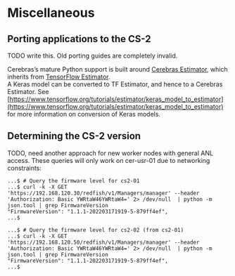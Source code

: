 # Miscellaneous

## Porting applications to the CS-2

TODO write this. Old porting guides are completely invalid.

Cerebras’s mature Python support is built around [Cerebras Estimator](https://docs.cerebras.net/en/latest/tensorflow-docs/porting-tf-to-cs/example-walk-through-cs-estimator.html?highlight=estimator), which inherits from [TensorFlow Estimator](https://www.tensorflow.org/api_docs/python/tf/estimator/Estimator).<br>
A Keras model can be converted to TF Estimator, and hence to a Cerebras Estimator. See [https://www.tensorflow.org/tutorials/estimator/keras_model_to_estimator](https://www.tensorflow.org/tutorials/estimator/keras_model_to_estimator) for more information on conversion of Keras models.<br>

## Determining the CS-2 version

TODO, need another approach for new worker nodes with general ANL access.
These queries will only work on cer-usr-01 due to networking constraints:
```
...$ # Query the firmware level for cs2-01
...$ curl -k -X GET 'https://192.168.120.30/redfish/v1/Managers/manager' --header 'Authorization: Basic YWRtaW46YWRtaW4=' 2> /dev/null  | python -m json.tool | grep FirmwareVersion
"FirmwareVersion": "1.1.1-202203171919-5-879ff4ef",
...$

...$ # Query the firmware level for cs2-02 (from cs2-01)
...$ curl -k -X GET 'https://192.168.120.50/redfish/v1/Managers/manager' --header 'Authorization: Basic YWRtaW46YWRtaW4=' 2> /dev/null  | python -m json.tool | grep FirmwareVersion
"FirmwareVersion": "1.1.1-202203171919-5-879ff4ef",
...$

```
<!--- NO LONGER NEEDED; direct login. 
## Copying files
To copy a file to your CS-2 home dir (same on both CS2 clusters), replacing <strong>both instances</strong> of ALCFUserID with your ALCF user id:
```console
scp -o "ProxyJump ALCFUserID@cerebras.alcf.anl.gov" filename ALCFUserID@cs2-01-master:~/
```

To copy a file from your CS-2 home dir (same on both CS2 clusters) to the current local directory, replacing <strong>both instances</strong> of ALCFUserID with your ALCF user id:
```console
scp -o "ProxyJump ALCFUserID@cerebras.alcf.anl.gov" ALCFUserID@cs2-01-master:~/filename .
```
--->

<!---
NO LONGER NEEDED - python environments are available

## Downloading a Kaggle competition dataset to a CS-2 node using the command line

These notes may be helpful for downloading some Kaggle datasets

Inside a singularity shell (e.g. `singularity shell -B /opt:/opt /software/cerebras/cs2-02/container/cbcore_latest.sif` )

```console
virtualenv env
source env/bin/activate
pip3 install kaggle
```

Go to www.kaggle.com in a browser, log in (create account if first time). In user(icon upper right) -&gt; Account tab, there is a button (scroll down) to "Create New API Token". Click it. It will open a download window for a one line json. 

put the json in `~/.kaggle/kaggle.json`</br>
e.g. scp the downloaded file, or single quote the json text and echo it as shown</br>
```console
mkdir ~/.kaggle
echo '{"username":"REDACTED","key":"REDACTED"}' > ~/.kaggle/kaggle.json
chmod 600 ~/.kaggle/kaggle.json
```

On www.kaggle.com, the kaggle api command for download of a dataset is displayed in the data tab. It can be selected and copied to the local clipboard, or copied with the "Copy API command to clipboard" icon.<br>
Before attempting a download, if there is a button on the kaggle download page to agree to any terms and conditions, e.g. agreement to the competition rules, click on it (after reading them); downloads with your access token will fail with a 403 error until you agree to those T&Cs.

Paste the API command to the command line inside the singularity shell with the venv activated. E.g.<br>
```bash
kaggle datasets download -d mhskjelvareid/dagm-2007-competition-dataset-optical-inspection
```

It will download as a zip file. 

Exit the singularity container (with `exit`), then unzip the dataset zip file.<br>
`unzip` is available on the CS2 worker nodes.

Note: the kaggle download shown above included two identical copies of the dataset; one copy was in a subdirectory.
--->




